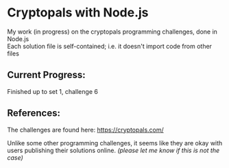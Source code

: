# Cryptopals with Node.js
My work (in progress) on the cryptopals programming challenges, done in Node.js  
Each solution file is self-contained; i.e. it doesn't import code from other files

## Current Progress:
Finished up to set 1, challenge 6

## References:
The challenges are found here: https://cryptopals.com/

Unlike some other programming challenges, it seems like they are okay with users publishing their solutions online.
*(please let me know if this is not the case)*
